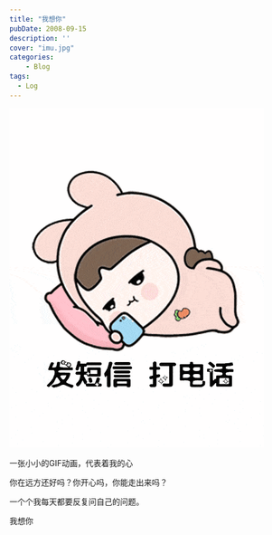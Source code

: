 ```yaml
---
title: "我想你"
pubDate: 2008-09-15
description: ''
cover: "imu.jpg"
categories:
    - Blog
tags:
  - Log
---
```


![i miss you](imissyou.gif)

一张小小的GIF动画，代表着我的心

你在远方还好吗？你开心吗，你能走出来吗？

一个个我每天都要反复问自己的问题。

我想你